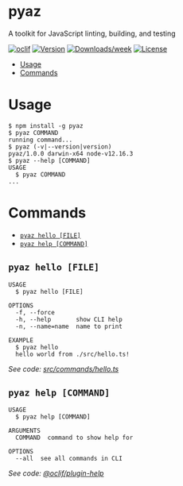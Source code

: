 pyaz
====

A toolkit for JavaScript linting, building, and testing

[![oclif](https://img.shields.io/badge/cli-oclif-brightgreen.svg)](https://oclif.io)
[![Version](https://img.shields.io/npm/v/pyaz.svg)](https://npmjs.org/package/pyaz)
[![Downloads/week](https://img.shields.io/npm/dw/pyaz.svg)](https://npmjs.org/package/pyaz)
[![License](https://img.shields.io/npm/l/pyaz.svg)](https://github.com/github:nwalters512/pyaz/blob/master/package.json)

<!-- toc -->
* [Usage](#usage)
* [Commands](#commands)
<!-- tocstop -->
# Usage
<!-- usage -->
```sh-session
$ npm install -g pyaz
$ pyaz COMMAND
running command...
$ pyaz (-v|--version|version)
pyaz/1.0.0 darwin-x64 node-v12.16.3
$ pyaz --help [COMMAND]
USAGE
  $ pyaz COMMAND
...
```
<!-- usagestop -->
# Commands
<!-- commands -->
* [`pyaz hello [FILE]`](#pyaz-hello-file)
* [`pyaz help [COMMAND]`](#pyaz-help-command)

## `pyaz hello [FILE]`

```
USAGE
  $ pyaz hello [FILE]

OPTIONS
  -f, --force
  -h, --help       show CLI help
  -n, --name=name  name to print

EXAMPLE
  $ pyaz hello
  hello world from ./src/hello.ts!
```

_See code: [src/commands/hello.ts](https://github.com/nwalters512/pyaz/blob/v1.0.0/src/commands/hello.ts)_

## `pyaz help [COMMAND]`

```
USAGE
  $ pyaz help [COMMAND]

ARGUMENTS
  COMMAND  command to show help for

OPTIONS
  --all  see all commands in CLI
```

_See code: [@oclif/plugin-help](https://github.com/oclif/plugin-help/blob/v3.2.0/src/commands/help.ts)_
<!-- commandsstop -->
